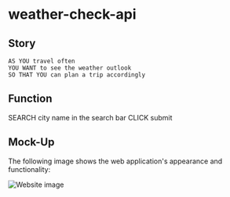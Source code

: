 # weather-check-api

## Story

```
AS YOU travel often
YOU WANT to see the weather outlook 
SO THAT YOU can plan a trip accordingly
```

## Function

SEARCH city name in the search bar
CLICK submit

## Mock-Up

The following image shows the web application's appearance and functionality:

![Website image]()

